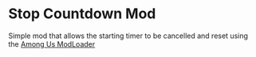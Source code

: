 # Stop Countdown Mod
Simple mod that allows the starting timer to be cancelled and reset using the [Among Us ModLoader](https://github.com/MsRandom/AmongUsModLoader)
